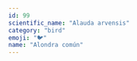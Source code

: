```yaml
---
id: 99
scientific_name: "Alauda arvensis"
category: "bird"
emoji: "🐦"
name: "Alondra común"
---
```

